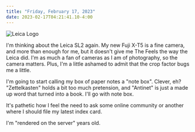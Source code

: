 ```yaml
---
title: "Friday, February 17, 2023"
date: 2023-02-17T04:21:41.10-4:00
---
```



<img class="sideImage" src="/img/small/leica.png" alt="Leica Logo">

I'm thinking about the Leica SL2 again. My new Fuji X-T5 is a fine camera, and more than enough for me, but it doesn't give me The Feels the way the Leica did. I'm as much a fan of cameras as I am of photography, so the camera matters. Plus, I'm a little ashamed to admit that the crop factor bugs me a little.

I'm going to start calling my box of paper notes a "note box". Clever, eh? "Zettelkasten" holds a bit too much pretension, and "Antinet" is just a made up word that turned into a book. I'll go with note box.

It's pathetic how I feel the need to ask some online community or another where I should file my latest index card.

I'm "rendered on the server" years old.

